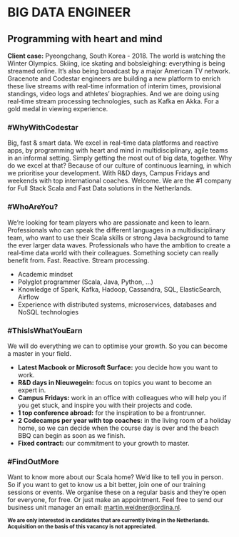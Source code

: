 # BIG DATA ENGINEER

## Programming with heart and mind

**Client case:** Pyeongchang, South Korea - 2018. The world is watching the Winter Olympics. Skiing, ice skating and bobsleighing: everything is being streamed online. It’s also being broadcast by a major American TV network. Gracenote and Codestar engineers are building a new platform to enrich these live streams with real-time information of interim times, provisional standings, video logs and athletes’ biographies. And we are doing using real-time stream processing technologies, such as Kafka en Akka. For a gold medal in viewing experience.

### #WhyWithCodestar
Big, fast & smart data. We excel in real-time data platforms and reactive apps, by programming with heart and mind in multidisciplinary, agile teams in an informal setting. Simply getting the most out of big data, together. Why do we excel at that? Because of our culture of continuous learning, in which we prioritise your development. With R&D days, Campus Fridays and weekends with top international coaches. Welcome. We are the #1 company for Full Stack Scala and Fast Data solutions in the Netherlands.

### #WhoAreYou?
We’re looking for team players who are passionate and keen to learn. Professionals who can speak the different languages in a multidisciplinary team, who want to use their Scala skills or strong Java background to tame the ever larger data waves. Professionals who have the ambition to create a real-time data world with their colleagues. Something society can really benefit from. Fast. Reactive. Stream processing.

* Academic mindset
* Polyglot programmer (Scala, Java, Python, ...)
* Knowledge of Spark, Kafka, Hadoop, Cassandra, SQL, ElasticSearch, Airflow
* Experience with distributed systems, microservices, databases and NoSQL technologies

### #ThisIsWhatYouEarn
We will do everything we can to optimise your growth. So you can become a master in your field.

* **Latest Macbook or Microsoft Surface:** you decide how you want to work. 
* **R&D days in Nieuwegein:** focus on topics you want to become an expert in. 
* **Campus Fridays:** work in an office with colleagues who will help you if you get stuck, and inspire you with their projects and code.
* **1 top conference abroad:** for the inspiration to be a frontrunner.
* **2 Codecamps per year with top coaches:** in the living room of a holiday home, so we can decide when the course day is over and the beach BBQ can begin as soon as we finish.
* **Fixed contract:** our commitment to your growth to master.

### #FindOutMore
Want to know more about our Scala home? We’d like to tell you in person. So if you want to get to know us a bit better, join one of our training sessions or events. We organise these on a regular basis and they’re open for everyone, for free. Or just make an appointment. Feel free to send our business unit manager an email: [martin.weidner@ordina.nl](mailto:martin.weidner@ordina.nl).

<small>**We are only interested in candidates that are currently living in the Netherlands.**</small>   
<small>**Acquisition on the basis of this vacancy is not appreciated.**</small>